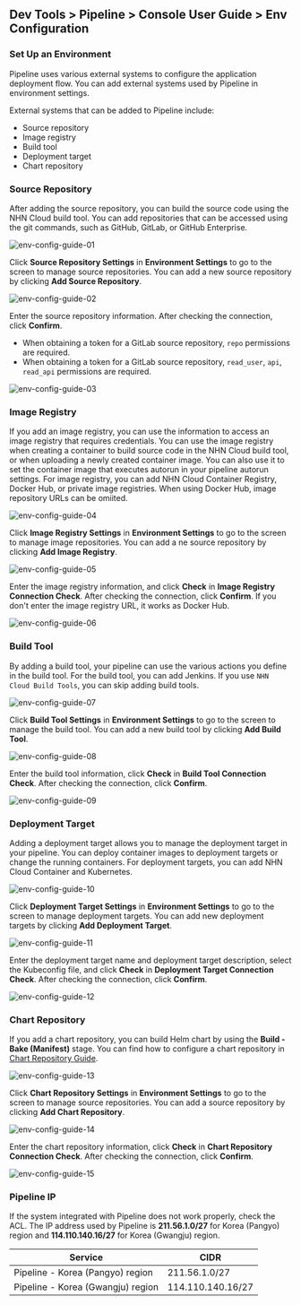 ## Dev Tools > Pipeline > Console User Guide > Env Configuration

### Set Up an Environment

Pipeline uses various external systems to configure the application deployment flow. You can add external systems used by Pipeline in environment settings.

External systems that can be added to Pipeline include:
- Source repository
- Image registry
- Build tool
- Deployment target
- Chart repository

### Source Repository

After adding the source repository, you can build the source code using the NHN Cloud build tool. You can add repositories that can be accessed using the git commands, such as GitHub, GitLab, or GitHub Enterprise.

![env-config-guide-01](http://static.toastoven.net/prod_pipeline/2023-03-28/env-config-guide-01.png)

Click **Source Repository Settings** in **Environment Settings** to go to the screen to manage source repositories. You can add a new source repository by clicking **Add Source Repository**.

![env-config-guide-02](http://static.toastoven.net/prod_pipeline/2023-03-28/env-config-guide-02.png)

Enter the source repository information. After checking the connection, click **Confirm**.
- When obtaining a token for a GitLab source repository, `repo` permissions are required.
- When obtaining a token for a GitLab source repository, `read_user`, `api`, `read_api` permissions are required.

![env-config-guide-03](http://static.toastoven.net/prod_pipeline/2023-03-28/env-config-guide-03.png)

### Image Registry

If you add an image registry, you can use the information to access an image registry that requires credentials. You can use the image registry when creating a container to build source code in the NHN Cloud build tool, or when uploading a newly created container image. You can also use it to set the container image that executes autorun in your pipeline autorun settings. For image registry, you can add NHN Cloud Container Registry, Docker Hub, or private image registries. When using Docker Hub, image repository URLs can be omiited.

![env-config-guide-04](http://static.toastoven.net/prod_pipeline/2023-03-28/env-config-guide-04.png)

Click **Image Registry Settings** in **Environment Settings** to go to the screen to manage image repositories. You can add a ne source repository by clicking **Add Image Registry**.

![env-config-guide-05](http://static.toastoven.net/prod_pipeline/2023-03-28/env-config-guide-05.png)

Enter the image registry information, and click **Check** in **Image Registry Connection Check**. After checking the connection, click **Confirm**. If you don't enter the image registry URL, it works as Docker Hub.

![env-config-guide-06](http://static.toastoven.net/prod_pipeline/2023-03-28/env-config-guide-06.png)

### Build Tool

By adding a build tool, your pipeline can use the various actions you define in the build tool. For the build tool, you can add Jenkins. If you use `NHN Cloud Build Tools`, you can skip adding build tools.

![env-config-guide-07](http://static.toastoven.net/prod_pipeline/2023-03-28/env-config-guide-07.png)

Click **Build Tool Settings** in **Environment Settings** to go to the screen to manage the build tool. You can add a new build tool by clicking **Add Build Tool**.

![env-config-guide-08](http://static.toastoven.net/prod_pipeline/2023-03-28/env-config-guide-08.png)

Enter the build tool information, click **Check** in **Build Tool Connection Check**. After checking the connection, click **Confirm**.

![env-config-guide-09](http://static.toastoven.net/prod_pipeline/2023-03-28/env-config-guide-09.png)

### Deployment Target

Adding a deployment target allows you to manage the deployment target in your pipeline. You can deploy container images to deployment targets or change the running containers. For deployment targets, you can add NHN Cloud Container and Kubernetes.

![env-config-guide-10](http://static.toastoven.net/prod_pipeline/2023-03-28/env-config-guide-10.png)

Click **Deployment Target Settings** in **Environment Settings** to go to the screen to manage deployment targets. You can add new deployment targets by clicking **Add Deployment Target**.

![env-config-guide-11](http://static.toastoven.net/prod_pipeline/2023-03-28/env-config-guide-11.png)

Enter the deployment target name and deployment target description, select the Kubeconfig file, and click **Check** in **Deployment Target Connection Check**. After checking the connection, click **Confirm**.

![env-config-guide-12](http://static.toastoven.net/prod_pipeline/2023-03-28/env-config-guide-12.png)

### Chart Repository

If you add a chart repository, you can build Helm chart by using the **Build - Bake (Manifest)** stage. You can find how to configure a chart repository in [Chart Repository Guide](https://helm.sh/docs/topics/chart_repository/).

![env-config-guide-13](http://static.toastoven.net/prod_pipeline/2023-03-28/env-config-guide-13.png)

Click **Chart Repository Settings** in **Environment Settings** to go to the screen to manage source repositories. You can add a source repository by clicking **Add Chart Repository**.

![env-config-guide-14](http://static.toastoven.net/prod_pipeline/2023-03-28/env-config-guide-14.png)

Enter the chart repository information, click **Check** in **Chart Repository Connection Check**. After checking the connection, click **Confirm**.

![env-config-guide-15](http://static.toastoven.net/prod_pipeline/2023-03-28/env-config-guide-15.png)


### Pipeline IP
If the system integrated with Pipeline does not work properly, check the ACL. The IP address used by Pipeline is **211.56.1.0/27** for Korea (Pangyo) region and **114.110.140.16/27** for Korea (Gwangju) region.

| Service | CIDR |
|---|---|
| Pipeline - Korea (Pangyo) region | 211.56.1.0/27 |
| Pipeline - Korea (Gwangju) region | 114.110.140.16/27 |
